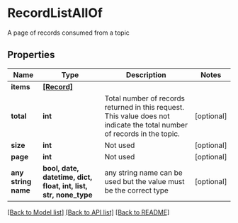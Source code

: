 # RecordListAllOf

A page of records consumed from a topic

## Properties
Name | Type | Description | Notes
------------ | ------------- | ------------- | -------------
**items** | [**[Record]**](Record.md) |  | 
**total** | **int** | Total number of records returned in this request. This value does not indicate the total number of records in the topic. | [optional] 
**size** | **int** | Not used | [optional] 
**page** | **int** | Not used | [optional] 
**any string name** | **bool, date, datetime, dict, float, int, list, str, none_type** | any string name can be used but the value must be the correct type | [optional]

[[Back to Model list]](../README.md#documentation-for-models) [[Back to API list]](../README.md#documentation-for-api-endpoints) [[Back to README]](../README.md)


